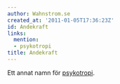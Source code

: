 ```yaml
---
author: Wahnstrom.se
created_at: '2011-01-05T17:36:23Z'
id: Andekraft
links:
  mention:
  - psykotropi
title: Andekraft
---
```


Ett annat namn för [psykotropi].

  [psykotropi]: psykotropi